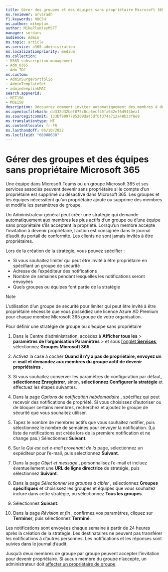 ```yaml
---
title: Gérer des groupes et des équipes sans propriétaire Microsoft 365
ms.reviewer: arvaradh
f1.keywords: NOCSH
ms.author: mikeplum
author: MikePlumleyMSFT
manager: serdars
audience: Admin
ms.topic: article
ms.service: o365-administration
ms.localizationpriority: medium
ms.collection:
- M365-subscription-management
- Adm_O365
- Adm_TOC
ms.custom:
- AdminSurgePortfolio
- AdminTemplateSet
- admindeeplinkMAC
search.appverid:
- MET150
- MOE150
description: Découvrez comment inviter automatiquement des membres à devenir propriétaires d’un groupe de Microsoft 365 sans propriétaire ou d’une équipe dans Microsoft Teams.
ms.openlocfilehash: da332d32bef075c8ca6ecf45fa642ef6d944bea1
ms.sourcegitcommit: 133bf9097785309da45df6f374a712a48b33f8e9
ms.translationtype: MT
ms.contentlocale: fr-FR
ms.lasthandoff: 06/10/2022
ms.locfileid: "66008638"
---
```

# <a name="manage-ownerless-microsoft-365-groups-and-teams"></a>Gérer des groupes et des équipes sans propriétaire Microsoft 365

Une équipe dans Microsoft Teams ou un groupe Microsoft 365 et ses services associés peuvent devenir sans propriétaire si le compte d’un propriétaire est supprimé ou désactivé dans Microsoft 365. Les groupes et les équipes nécessitent qu’un propriétaire ajoute ou supprime des membres et modifie les paramètres de groupe.

Un Administrateur général peut créer une stratégie qui demande automatiquement aux membres les plus actifs d’un groupe ou d’une équipe sans propriétaire s’ils acceptent la propriété. Lorsqu’un membre accepte l’invitation à devenir propriétaire, l’action est consignée dans le journal d’audit du portail de conformité. Les clients ne sont jamais invités à être propriétaires.

Lors de la création de la stratégie, vous pouvez spécifier :
- Si vous souhaitez limiter qui peut être invité à être propriétaire en spécifiant un groupe de sécurité
- Adresse de l’expéditeur des notifications
- Nombre de semaines pendant lesquelles les notifications seront envoyées
- Quels groupes ou équipes font partie de la stratégie

> [!Note]
> L’utilisation d’un groupe de sécurité pour limiter qui peut être invité à être propriétaire nécessite que vous possédiez une licence Azure AD Premium pour chaque membre Microsoft 365 groupe de votre organisation.

Pour définir une stratégie de groupe ou d’équipe sans propriétaire

1. Dans le Centre d’administration, accédez à **Afficher tous les** \> **paramètres** **de l’organisation Paramètres** \> et sous <a href="https://go.microsoft.com/fwlink/p/?linkid=2053743" target="_blank">l’onglet **Services**</a>, sélectionnez **Groupes Microsoft 365**.

1. Activez la case à cocher **Quand il n’y a pas de propriétaire, envoyez un e-mail et demandez aux membres du groupe actif de devenir propriétaires** .

1. Si vous souhaitez conserver les paramètres de configuration par défaut, **sélectionnez Enregistrer**, sinon, **sélectionnez Configurer la stratégie** et effectuez les étapes suivantes.

1. Dans la page *Options de notification hebdomadaire* , spécifiez qui peut recevoir des notifications de propriété. Si vous choisissez d’autoriser ou de bloquer certains membres, recherchez et ajoutez le groupe de sécurité que vous souhaitez utiliser.

1. Tapez le nombre de membres actifs que vous souhaitez notifier, puis sélectionnez le nombre de semaines pour envoyer la notification. (La liste de notifications est créée lors de la première notification et ne change pas.) Sélectionnez **Suivant**.

1. Sur le *Qui est cet e-mail provenant de la* page, sélectionnez un expéditeur pour l’e-mail, puis sélectionnez **Suivant**.

1. Dans la page *Objet et message* , personnalisez l’e-mail et incluez éventuellement une **URL de ligne directrice** de stratégie, puis sélectionnez **Suivant**.

1. Dans la page *Sélectionner les groupes à cibler* , sélectionnez **Groupes spécifiques** et choisissez les groupes et équipes que vous souhaitez inclure dans cette stratégie, ou sélectionnez **Tous les groupes**.

1. Sélectionnez **Suivant**.

1. Dans la page *Révision et fin* , confirmez vos paramètres, cliquez sur **Terminer**, puis sélectionnez **Terminé**.

Les notifications sont envoyées chaque semaine à partir de 24 heures après la création de la stratégie. Les destinataires ne peuvent pas transférer les notifications à d’autres personnes. Les notifications et les réponses sont suivies dans le journal d’audit.

Jusqu’à deux membres de groupe par groupe peuvent accepter l’invitation pour devenir propriétaire. Si aucun membre du groupe n’accepte, un administrateur doit [affecter un propriétaire de groupe](/admin/create-groups/add-or-remove-members-from-groups).


